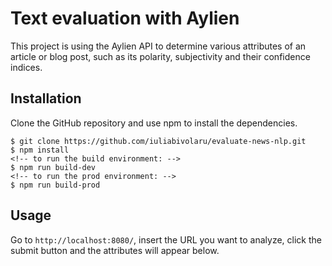 # Text evaluation with Aylien

This project is using the Aylien API to determine various attributes of an article or blog post, such as its polarity, subjectivity and their confidence indices.

## Installation

Clone the GitHub repository and use npm to install the dependencies.

```
$ git clone https://github.com/iuliabivolaru/evaluate-news-nlp.git
$ npm install
<!-- to run the build environment: -->
$ npm run build-dev
<!-- to run the prod environment: -->
$ npm run build-prod
```

## Usage

Go to `http://localhost:8080/`, insert the URL you want to analyze, click the submit button and the attributes will appear below.




